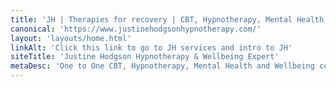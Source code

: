 ```yaml
---
title: 'JH | Therapies for recovery | CBT, Hypnotherapy, Mental Health, and Wellbeing Expert'
canonical: 'https://www.justinehodgsonhypnotherapy.com/'
layout: 'layouts/home.html'
linkAlt: 'Click this link to go to JH services and intro to JH'
siteTitle: 'Justine Hodgson Hypnotherapy & Wellbeing Expert'
metaDesc: 'One to One CBT, Hypnotherapy, Mental Health and Wellbeing coaching and Yin Yoga therapy online services based in the UK.'
---
```



